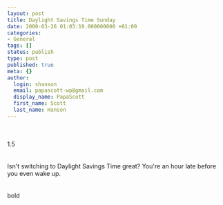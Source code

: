 ```yaml
---
layout: post
title: Daylight Savings Time Sunday
date: 2000-03-26 01:03:19.000000000 +01:00
categories:
- General
tags: []
status: publish
type: post
published: true
meta: {}
author:
  login: shanson
  email: papascott-wp@gmail.com
  display_name: PapaScott
  first_name: Scott
  last_name: Hanson
---
```

<p><rules><br />
	<rule><br />
		<outlinespacing>1.5</outlinespacing><br />
		</rule><br />
	</rules><br />
Isn't switching to Daylight Savings Time great? You're an hour late before you even wake up.<br />
<rules><br />
	<rule level="1" to="1"><br />
		<textstyle>bold</textstyle><br />
		</rule><br />
	</rules></p>
